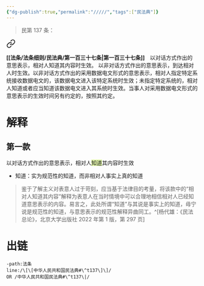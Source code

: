 ```yaml
---
{"dg-publish":true,"permalink":"/////","tags":["民法典"]}
---
```


>民第 137 条：
<div class="transclusion internal-embed is-loaded"><a class="markdown-embed-link" href="/////#t137" aria-label="Open link"><svg xmlns="http://www.w3.org/2000/svg" width="24" height="24" viewBox="0 0 24 24" fill="none" stroke="currentColor" stroke-width="2" stroke-linecap="round" stroke-linejoin="round" class="svg-icon lucide-link"><path d="M10 13a5 5 0 0 0 7.54.54l3-3a5 5 0 0 0-7.07-7.07l-1.72 1.71"></path><path d="M14 11a5 5 0 0 0-7.54-.54l-3 3a5 5 0 0 0 7.07 7.07l1.71-1.71"></path></svg></a><div class="markdown-embed">



**[[法条/法条细则/民法典/第一百三十七条\|第一百三十七条]]**　以对话方式作出的意思表示，相对人知道其内容时生效。
以非对话方式作出的意思表示，到达相对人时生效。以非对话方式作出的采用数据电文形式的意思表示，相对人指定特定系统接收数据电文的，该数据电文进入该特定系统时生效；未指定特定系统的，相对人知道或者应当知道该数据电文进入其系统时生效。当事人对采用数据电文形式的意思表示的生效时间另有约定的，按照其约定。 

</div></div>

# 解释
## 第一款
以对话方式作出的意思表示，相对人<span style="background:rgba(205, 244, 105, 0.55)">知道</span>其内容时生效
- 知道：实为规范性的知道，而非相对人事实上真的知道
>鉴于了解主义对表意人过于苛刻，应当基于法律目的考量，将该款中的“相对人知道其内容”解释为表意人在当时情境中可以合理地相信相对人已经知道意思表示的内容。易言之，此处所谓“知道”与其说是事实上的知道，毋宁说是规范性的知道，与意思表示的规范性解释异曲同工。^[杨代雄：《民法总论》，北京大学出版社 2022 年第 1 版，第 297 页]
# 出链
```query
-path:法条
line:/\[\[中华人民共和国民法典#\^t137\]\]/
OR /中华人民共和国民法典#\^t137\|/
```
